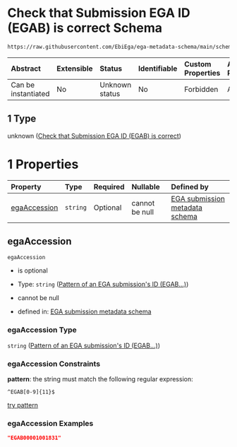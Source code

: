 # Check that Submission EGA ID (EGAB) is correct Schema

```txt
https://raw.githubusercontent.com/EbiEga/ega-metadata-schema/main/schemas/EGA.submission.json#/properties/objectId/allOf/1
```



| Abstract            | Extensible | Status         | Identifiable | Custom Properties | Additional Properties | Access Restrictions | Defined In                                                                           |
| :------------------ | :--------- | :------------- | :----------- | :---------------- | :-------------------- | :------------------ | :----------------------------------------------------------------------------------- |
| Can be instantiated | No         | Unknown status | No           | Forbidden         | Allowed               | none                | [EGA.submission.json\*](../../../schemas/EGA.submission.json "open original schema") |

## 1 Type

unknown ([Check that Submission EGA ID (EGAB) is correct](ega-20-properties-objects-ids-block-allof-check-that-submission-ega-id-egab-is-correct.md))

# 1 Properties

| Property                      | Type     | Required | Nullable       | Defined by                                                                                                                                                                                                                                         |
| :---------------------------- | :------- | :------- | :------------- | :------------------------------------------------------------------------------------------------------------------------------------------------------------------------------------------------------------------------------------------------- |
| [egaAccession](#egaaccession) | `string` | Optional | cannot be null | [EGA submission metadata schema](ega-12-definitions-pattern-of-an-ega-submissions-id-egab.md "https://raw.githubusercontent.com/EbiEga/ega-metadata-schema/main/schemas/EGA.submission.json#/properties/objectId/allOf/1/properties/egaAccession") |

## egaAccession



`egaAccession`

*   is optional

*   Type: `string` ([Pattern of an EGA submission's ID (EGAB...)](ega-12-definitions-pattern-of-an-ega-submissions-id-egab.md))

*   cannot be null

*   defined in: [EGA submission metadata schema](ega-12-definitions-pattern-of-an-ega-submissions-id-egab.md "https://raw.githubusercontent.com/EbiEga/ega-metadata-schema/main/schemas/EGA.submission.json#/properties/objectId/allOf/1/properties/egaAccession")

### egaAccession Type

`string` ([Pattern of an EGA submission's ID (EGAB...)](ega-12-definitions-pattern-of-an-ega-submissions-id-egab.md))

### egaAccession Constraints

**pattern**: the string must match the following regular expression:&#x20;

```regexp
^EGAB[0-9]{11}$
```

[try pattern](https://regexr.com/?expression=%5EEGAB%5B0-9%5D%7B11%7D%24 "try regular expression with regexr.com")

### egaAccession Examples

```json
"EGAB00001001831"
```

